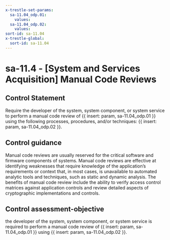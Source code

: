 ```yaml
---
x-trestle-set-params:
  sa-11.04_odp.01:
    values:
  sa-11.04_odp.02:
    values:
sort-id: sa-11.04
x-trestle-global:
  sort-id: sa-11.04
---
```


# sa-11.4 - \[System and Services Acquisition\] Manual Code Reviews

## Control Statement

Require the developer of the system, system component, or system service to perform a manual code review of {{ insert: param, sa-11.04_odp.01 }} using the following processes, procedures, and/or techniques: {{ insert: param, sa-11.04_odp.02 }}.

## Control guidance

Manual code reviews are usually reserved for the critical software and firmware components of systems. Manual code reviews are effective at identifying weaknesses that require knowledge of the application’s requirements or context that, in most cases, is unavailable to automated analytic tools and techniques, such as static and dynamic analysis. The benefits of manual code review include the ability to verify access control matrices against application controls and review detailed aspects of cryptographic implementations and controls.

## Control assessment-objective

the developer of the system, system component, or system service is required to perform a manual code review of {{ insert: param, sa-11.04_odp.01 }} using {{ insert: param, sa-11.04_odp.02 }}.
